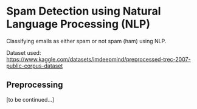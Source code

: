 # Spam Detection using Natural Language Processing (NLP)
Classifying emails as either spam or not spam (ham) using NLP. 

Dataset used: https://www.kaggle.com/datasets/imdeepmind/preprocessed-trec-2007-public-corpus-dataset

## Preprocessing
[to be continued...]
